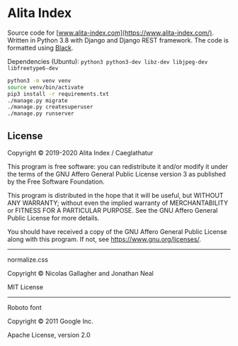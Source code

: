 Alita Index
===========

Source code for [www.alita-index.com](https://www.alita-index.com/). Written in
Python 3.8 with Django and Django REST framework. The code is formatted using
[Black](https://github.com/python/black).

Dependencies (Ubuntu): `python3 python3-dev libz-dev libjpeg-dev libfreetype6-dev`

```sh
python3 -m venv venv
source venv/bin/activate
pip3 install -r requirements.txt
./manage.py migrate
./manage.py createsuperuser
./manage.py runserver
```

License
-------

Copyright © 2019-2020 Alita Index / Caeglathatur

This program is free software: you can redistribute it and/or modify
it under the terms of the GNU Affero General Public License version 3 as
published by the Free Software Foundation.

This program is distributed in the hope that it will be useful,
but WITHOUT ANY WARRANTY; without even the implied warranty of
MERCHANTABILITY or FITNESS FOR A PARTICULAR PURPOSE.  See the
GNU Affero General Public License for more details.

You should have received a copy of the GNU Affero General Public License
along with this program.  If not, see <https://www.gnu.org/licenses/>.

-------------------------

normalize.css

Copyright © Nicolas Gallagher and Jonathan Neal

MIT License

-------------------------

Roboto font

Copyright © 2011 Google Inc.

Apache License, version 2.0
